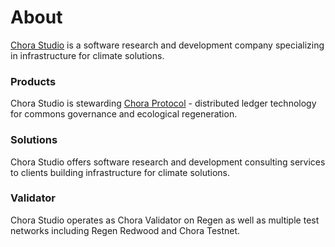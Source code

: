 # About

[Chora Studio](https://chora.studio) is a software research and development company specializing in infrastructure for climate solutions.

### Products

Chora Studio is stewarding [Chora Protocol](https://chora.io) - distributed ledger technology for commons governance and ecological regeneration.

### Solutions

Chora Studio offers software research and development consulting services to clients building infrastructure for climate solutions.

### Validator

Chora Studio operates as Chora Validator on Regen as well as multiple test networks including Regen Redwood and Chora Testnet.
